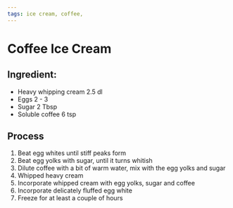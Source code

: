 ```yaml
---
tags: ice cream, coffee, 
---
```


# Coffee Ice Cream

## Ingredient:
- Heavy whipping cream   2.5 dl
- Eggs                  2 - 3 
- Sugar                 2    Tbsp
- Soluble coffee        6    tsp

## Process
1. Beat egg whites until stiff peaks form
2. Beat egg yolks with sugar, until it turns whitish
3. Dilute coffee with a bit of warm water, mix with the egg yolks and sugar
4. Whipped heavy cream
5. Incorporate whipped cream with egg yolks, sugar and coffee
6. Incorporate delicately fluffed egg white
7. Freeze for at least a couple of hours
